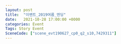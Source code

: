```yaml
---
layout: post
title:  "이벤트_2019여름_엔딩"
date:   2021-10-28 17:00:00 +0000
categories: Event
Tags: Story Event
SceneCode: ["scene_evt190627_cp0_q2_s10,7429311"]
---
```

